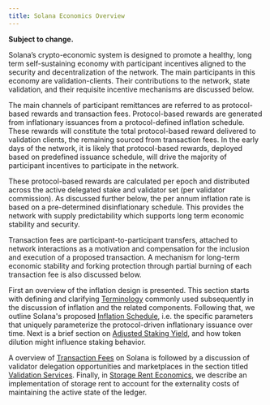 ```yaml
---
title: Solana Economics Overview
---
```


**Subject to change.**

Solana’s crypto-economic system is designed to promote a healthy, long term self-sustaining economy with participant incentives aligned to the security and decentralization of the network. The main participants in this economy are validation-clients. Their contributions to the network, state validation, and their requisite incentive mechanisms are discussed below.

The main channels of participant remittances are referred to as
protocol-based rewards and transaction fees. Protocol-based rewards
are generated from inflationary issuances from a protocol-defined inflation schedule. These rewards will constitute the total protocol-based reward delivered to validation clients, the remaining sourced from transaction fees. In the early days of the network, it is likely that protocol-based rewards, deployed based on predefined issuance schedule, will drive the majority of participant incentives to participate in the network.

These protocol-based rewards are calculated per epoch and distributed across the active
delegated stake and validator set (per validator commission). As discussed further below, the per annum inflation rate is based on a pre-determined disinflationary schedule. This provides the network with supply predictability which supports long term economic stability and security.

Transaction fees are participant-to-participant transfers, attached to network interactions as a motivation and compensation for the inclusion and execution of a proposed transaction. A mechanism for long-term economic stability and forking protection through partial burning of each transaction fee is also discussed below.

First an overview of the inflation design is presented. This section starts with defining and clarifying [Terminology](inflation/terminology.md) commonly used subsequently in the discussion of inflation and the related components. Following that, we outline Solana's proposed [Inflation Schedule](inflation/inflation_schedule.md), i.e. the specific parameters that uniquely parameterize the protocol-driven inflationary issuance over time. Next is a brief section on [Adjusted Staking Yield](inflation/adjusted_staking_yield.md), and how token dilution might influence staking behavior.

A overview of [Transaction Fees](transaction_fees.md) on Solana is followed by a discussion of validator delegation opportunities and marketplaces in the section titled [Validation Services](validation_services.md). Finally, in [Storage Rent Economics](storage_rent_economics.md), we describe an implementation of storage rent to account for the externality costs of maintaining the active state of the ledger.
